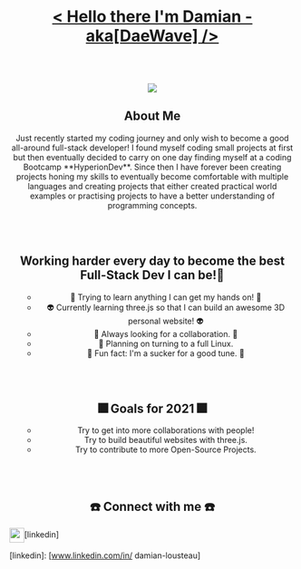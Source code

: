 <br></br>

<h1 align="center"> <u> < Hello there I'm Damian - aka[DaeWave] /> </u> </h1>

<br></br>

<p align="center">
  <img src="https://user-images.githubusercontent.com/65224451/138844428-4e44c0b3-f223-4c64-a743-ad8ade2f4653.gif"/>
</p>

<h2 align="center"> About Me </h2>
<p align="center"> Just recently started my coding journey and only wish to become a good all-around full-stack developer!
I found myself coding small projects at first but then eventually decided to carry on one day finding myself at a coding Bootcamp **HyperionDev**. Since then I have forever been creating projects honing my skills to eventually become comfortable with multiple languages and creating projects that either created practical world examples or practising projects to have a better understanding of programming concepts.
</p>

<br></br>

<h2 align="center"> Working harder every day to become the best Full-Stack Dev I can be!💯 </h2> 
<ul align="center">

- 🥇 Trying to learn anything I can get my hands on! 🥇
- 👽 Currently learning three.js so that I can build an awesome 3D personal website! 👽
- 🍎 Always looking for a collaboration. 🍎
- 🌵 Planning on turning to a full Linux. 
- 🎵 Fun fact: I'm a sucker for a good tune. 🎵

</ul>

<br></br>

<h2 align="center"> 🎆 Goals for 2021 🎆 </h2>
<ul align="center">

- Try to get into more collaborations with people!
- Try to build beautiful websites with three.js.
- Try to contribute to more Open-Source Projects.

</ul>

<br></br>

<h2 align="center"> ☎️ Connect with me ☎️ </h2> 

<img align="center" width="26px" src="https://user-images.githubusercontent.com/65224451/139203197-ef7d03bb-314d-4b49-a0c8-e1b60b391526.png"/>[linkedin]







[linkedin]: [www.linkedin.com/in/ damian-lousteau]
